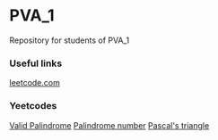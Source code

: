# PVA_1

Repository for students of PVA_1

### Useful links
[leetcode.com](https://leetcode.com/)

### Yeetcodes
[Valid Palindrome](https://leetcode.com/problems/valid-palindrome/)
[Palindrome number](https://leetcode.com/problems/palindrome-number/)
[Pascal's triangle](https://leetcode.com/problems/pascals-triangle/)
